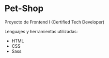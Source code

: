 # Pet-Shop
Proyecto de Frontend I (Certified Tech Developer)

Lenguajes y herramientas utilizadas:

- HTML 
- CSS
- Sass
